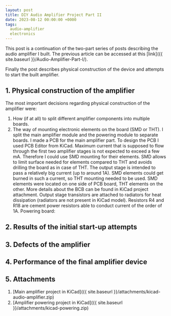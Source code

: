 ```yaml
---
layout: post
title: DIY Audio Amplifier Project Part II
date: 2023-08-12 00:00:00 +0000
tags:
  audio-amplifier
  electronics
---
```


This post is a continuation of the two-part series of posts describing the audio amplifier I built. The previous article can be accessed at this [link]({{ site.baseurl }}/Audio-Amplifier-Part-I/).

Finally the post describes physical construction of the device and attempts to start the built amplifier.


## 1. Physical construction of the amplifier
The most important decisions regarding physical construction of the amplifier were:
1. How (if at all) to split different amplifier components into multiple boards. 
2. The way of mounting electronic elements on the board (SMD or THT). 
I split the main amplifier module and the powering module to separate boards. 
I made a PCB for the main amplifier part. To design the PCB I used PCB Editor from KiCad. Maximum current that is supposed to flow through the first two amplifier stages is not expected to exceed a few mA. Therefore I could use SMD mounting for their elements. SMD allows to limit surface needed for elements compared to THT and avoids drilling the board as in case of THT. The output stage is intended to pass a relatively big current (up to around 1A). SMD elements could get burned in such a current, so THT mounting needed to be used. SMD elements were located on one side of PCB board, THT elements on the other. More details about the BCB can be found in KiCad project attachment. Output stage transistors are attached to radiators for heat dissipation (radiators are not present in KiCad model). Resistors R4 and R18 are cement power resistors able to conduct current of the order of 1A.
Powering board: 



## 2. Results of the initial start-up attempts




## 3. Defects of the amplifier


## 4. Performance of the final amplifier device


## 5. Attachments
1. [Main amplifier project in KiCad]({{ site.baseurl }}/attachments/kicad-audio-amplifier.zip) 
2. [Amplifier powering project in KiCad]({{ site.baseurl }}/attachments/kicad-powering.zip) 